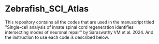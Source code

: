# Zebrafish_SCI_Atlas
This repository contains all the codes that are used in the manuscript titled "Single-cell analysis of innate spinal cord regeneration identifies intersecting modes of neuronal repair" by Saraswathy VM et al. 2024. And the instruction to use each code is described below. 


